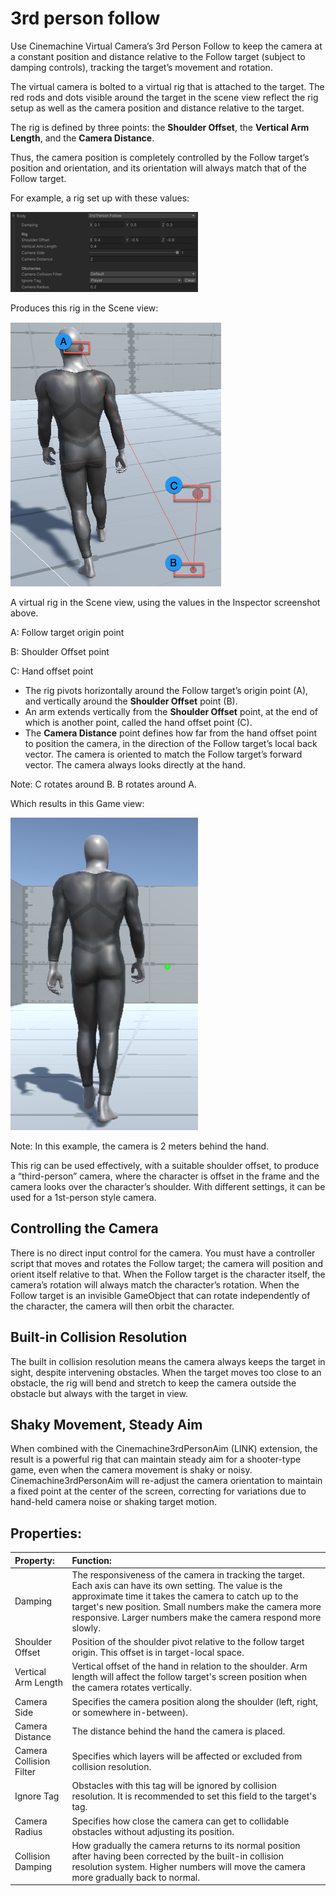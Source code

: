# 3rd person follow

Use Cinemachine Virtual Camera’s 3rd Person Follow to keep the camera at a constant position and distance relative to the Follow target (subject to damping controls), tracking the target’s movement and rotation.

The virtual camera is bolted to a virtual rig that is attached to the target. The red rods and dots visible around the target in the scene view reflect the rig setup as well as the camera position and distance relative to the target.

The rig is defined by three points: the **Shoulder Offset**, the **Vertical Arm Length**, and the **Camera Distance**.

Thus, the camera position is completely controlled by the Follow target’s position and orientation, and its orientation will always match that of the Follow target.



For example, a rig set up with these values:

![](images/CinemachineRigInspectorValuesExample.png)



Produces this rig in the Scene view:

![](images/CinemachineRigSceneView.png)

A virtual rig in the Scene view, using the values in the Inspector screenshot above.

A: Follow target origin point

B: Shoulder Offset point

C: Hand offset point

- The rig pivots horizontally around the Follow target’s origin point (A), and vertically around the **Shoulder Offset** point (B).
- An arm extends vertically from the **Shoulder Offset** point, at the end of which is another point, called the hand offset point (C).
- The **Camera Distance** point defines how far from the hand offset point to position the camera, in the direction of the Follow target’s local back vector. The camera is oriented to match the Follow target’s forward vector. The camera always looks directly at the hand.

Note: C rotates around B. B rotates around A.



Which results in this Game view:



![](images/CinemachineRigGameViewExample.png)

Note: In this example, the camera is 2 meters behind the hand.

This rig can be used effectively, with a suitable shoulder offset, to produce a “third-person” camera, where the character is offset in the frame and the camera looks over the character’s shoulder. With different settings, it can be used for a 1st-person style camera.



## Controlling the Camera

There is no direct input control for the camera. You must have a controller script that moves and rotates the Follow target; the camera will position and orient itself relative to that. When the Follow target is the character itself, the camera’s rotation will always match the character’s rotation. When the Follow target is an invisible GameObject that can rotate independently of the character, the camera will then orbit the character.

## Built-in Collision Resolution

The built in collision resolution means the camera always keeps the target in sight, despite intervening obstacles. When the target moves too close to an obstacle, the rig will bend and stretch to keep the camera outside the obstacle but always with the target in view.

## Shaky Movement, Steady Aim

When combined with the Cinemachine3rdPersonAim (LINK) extension, the result is a powerful rig that can maintain steady aim for a shooter-type game, even when the camera movement is shaky or noisy. Cinemachine3rdPersonAim will re-adjust the camera orientation to maintain a fixed point at the center of the screen, correcting for variations due to hand-held camera noise or shaking target motion.

## Properties:

|**Property:**|**Function:**|
|:---|:---|
| Damping                 | The responsiveness of the camera in tracking the target. Each axis can have its own setting. The value is the approximate time it takes the camera to catch up to the target's new position. Small numbers make the camera more responsive. Larger numbers make the camera respond more slowly. |
| Shoulder Offset         | Position of the shoulder pivot relative to the follow target origin. This offset is in target-local space. |
| Vertical Arm Length     | Vertical offset of the hand in relation to the shoulder. Arm length will affect the follow target's screen position when the camera rotates vertically. |
| Camera Side             | Specifies the camera position along the shoulder (left, right, or somewhere in-between). |
| Camera Distance         | The distance behind the hand the camera is placed.           |
| Camera Collision Filter | Specifies which layers will be affected or excluded from collision resolution. |
| Ignore Tag              | Obstacles with this tag will be ignored by collision resolution. It is recommended to set this field to the target's tag. |
| Camera Radius           | Specifies how close the camera can get to collidable obstacles without adjusting its position. |
| Collision Damping       |How gradually the camera returns to its normal position after having been corrected by the built-in collision resolution system. Higher numbers will move the camera more gradually back to normal.|

